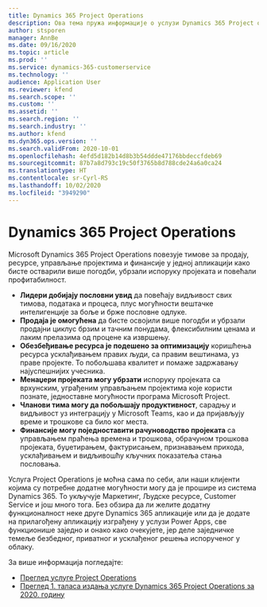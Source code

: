 ```yaml
---
title: Dynamics 365 Project Operations
description: Ова тема пружа информације о услузи Dynamics 365 Project operations.
author: stsporen
manager: AnnBe
ms.date: 09/16/2020
ms.topic: article
ms.prod: ''
ms.service: dynamics-365-customerservice
ms.technology: ''
audience: Application User
ms.reviewer: kfend
ms.search.scope: ''
ms.custom: ''
ms.assetid: ''
ms.search.region: ''
ms.search.industry: ''
ms.author: kfend
ms.dyn365.ops.version: ''
ms.search.validFrom: 2020-10-01
ms.openlocfilehash: 4efd5d182b14d8b3b54ddde47176bbdeccfdeb69
ms.sourcegitcommit: 87b7a8d793c19c50f3765b8d788cde24a6a0ca24
ms.translationtype: HT
ms.contentlocale: sr-Cyrl-RS
ms.lasthandoff: 10/02/2020
ms.locfileid: "3949290"
---
```

# <a name="dynamics-365-project-operations"></a>Dynamics 365 Project Operations

Microsoft Dynamics 365 Project Operations повезује тимове за продају, ресурсе, управљање пројектима и финансије у једној апликацији како бисте остварили више погодби, убрзали испоруку пројеката и повећали профитабилност.

-   **Лидери добијају пословни увид** да повећају видљивост свих тимова, података и процеса, плус могућности вештачке интелигенције за боље и брже пословне одлуке.
-   **Продаја је омогућена** да бисте освојили више погодби и убрзали продајни циклус брзим и тачним понудама, флексибилним ценама и лаким прелазима од процене ка извршењу.
-   **Обезбеђивање ресурса је подешено за оптимизацију** коришћења ресурса усклађивањем правих људи, са правим вештинама, уз праве пројекте. То побољшава квалитет и помаже задржавању најуспешнијих учесника.
-   **Менаџери пројеката могу убрзати** испоруку пројеката са врхунским, уграђеним управљањем пројектима које користи познате, једноставне могућности програма Microsoft Project.
-   **Чланови тима могу да побољшају продуктивност**, сарадњу и видљивост уз интеграцију у Microsoft Teams, као и да пријављују време и трошкове са било ког места.
-   **Финансије могу поједноставити рачуноводство пројеката** са управљањем праћења времена и трошкова, обрачуном трошкова пројеката, буџетирањем, фактурисањем, признавањем прихода, усклађивањем и видљивошћу кључних показатеља стања пословања.

Услуга Project Operations је моћна сама по себи, али наши клијенти којима су потребне додатне могућности могу да је прошире из система Dynamics 365. То укључује Маркетинг, Људске ресурсе, Customer Service и још много тога. Без обзира да ли желите додатну функционалност неке друге Dynamics 365 апликације или да је додате на прилагођену апликацију изграђену у услузи Power Apps, све функционише заједно и онако како очекујете, јер деле заједничке темеље безбедног, приватног и усклађеног решења испорученог у облаку.

За више информација погледајте:

- [Преглед услуге Project Operations](https://dynamics.microsoft.com/en-us/project-operations/overview/)
- [Преглед 1. таласа издања услуге Dynamics 365 Project Operations за 2020. годину](https://docs.microsoft.com/dynamics365-release-plan/2020wave1/dynamics365-project-operations/)

